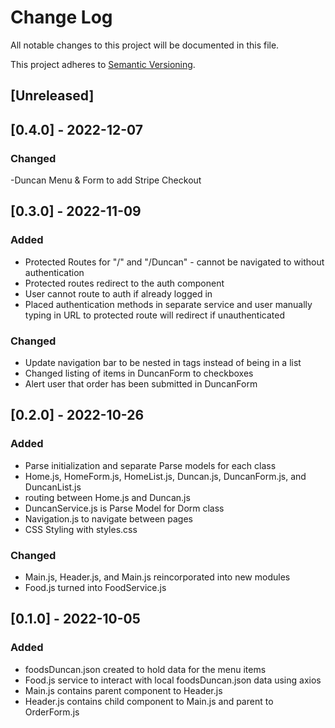 # Change Log
All notable changes to this project will be documented in this file.
 
This project adheres to [Semantic Versioning](http://semver.org/).
 
## [Unreleased] 

## [0.4.0] - 2022-12-07

### Changed
-Duncan Menu & Form to add Stripe Checkout

## [0.3.0] - 2022-11-09 
 
### Added
- Protected Routes for "/" and "/Duncan" - cannot be navigated to without authentication
- Protected routes redirect to the auth component
- User cannot route to auth if already logged in
- Placed authentication methods in separate service and user manually typing in URL to protected route will redirect if unauthenticated

### Changed
- Update navigation bar to be nested in <a> tags instead of being in a list
- Changed listing of items in DuncanForm to checkboxes
- Alert user that order has been submitted in DuncanForm
 
## [0.2.0] - 2022-10-26 
 
### Added
- Parse initialization and separate Parse models for each class
- Home.js, HomeForm.js, HomeList.js, Duncan.js, DuncanForm.js, and DuncanList.js
- routing between Home.js and Duncan.js
- DuncanService.js is Parse Model for Dorm class
- Navigation.js to navigate between pages
- CSS Styling with styles.css
### Changed
- Main.js, Header.js, and Main.js reincorporated into new modules 
- Food.js turned into FoodService.js
 
## [0.1.0] - 2022-10-05
 
### Added
- foodsDuncan.json created to hold data for the menu items
- Food.js service to interact with local foodsDuncan.json data using axios
- Main.js contains parent component to Header.js
- Header.js contains child component to Main.js and parent to OrderForm.js
 
